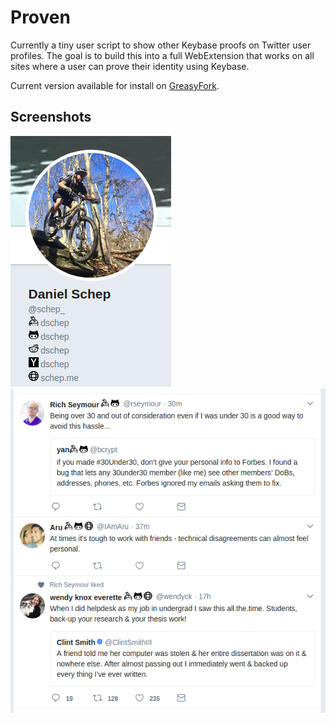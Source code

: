 # Proven
Currently a tiny user script to show other Keybase proofs on Twitter user
profiles. The goal is to build this into a full WebExtension that works on all
sites where a user can prove their identity using Keybase.

Current version available for install on
    [GreasyFork](https://greasyfork.org/en/scripts/35054-proven).

## Screenshots
![](./screenshot.png)
![](./screenshot2.png)

